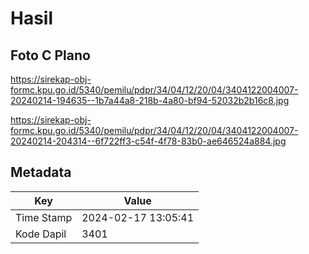 # Hasil

## Foto C Plano

https://sirekap-obj-formc.kpu.go.id/5340/pemilu/pdpr/34/04/12/20/04/3404122004007-20240214-194635--1b7a44a8-218b-4a80-bf94-52032b2b16c8.jpg

https://sirekap-obj-formc.kpu.go.id/5340/pemilu/pdpr/34/04/12/20/04/3404122004007-20240214-204314--6f722ff3-c54f-4f78-83b0-ae646524a884.jpg


## Metadata

| Key        | Value               |
| ---------- | ------------------- |
| Time Stamp | 2024-02-17 13:05:41 |
| Kode Dapil | 3401                |



